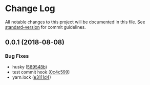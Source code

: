# Change Log

All notable changes to this project will be documented in this file. See [standard-version](https://github.com/conventional-changelog/standard-version) for commit guidelines.

<a name="0.0.1"></a>
## 0.0.1 (2018-08-08)


### Bug Fixes

* husky ([589548b](https://github.com/36node/whisper/commit/589548b))
* test commit hook ([0c4c599](https://github.com/36node/whisper/commit/0c4c599))
* yarn.lock ([e3111d4](https://github.com/36node/whisper/commit/e3111d4))
